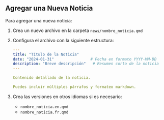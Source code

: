 ## Agregar una Nueva Noticia

Para agregar una nueva noticia:

1. Crea un nuevo archivo en la carpeta `news/nombre_noticia.qmd`

2. Configura el archivo con la siguiente estructura:
   ```yaml
   ---
   title: "Título de la Noticia"
   date: "2024-01-31"                # Fecha en formato YYYY-MM-DD
   description: "Breve descripción"   # Resumen corto de la noticia
   ---

   Contenido detallado de la noticia.

   Puedes incluir múltiples párrafos y formateo markdown.
   ```

3. Crea las versiones en otros idiomas si es necesario:
   - `nombre_noticia.en.qmd`
   - `nombre_noticia.fr.qmd`

